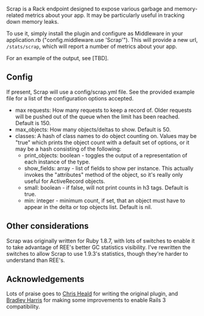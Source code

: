 Scrap is a Rack endpoint designed to expose various garbage and memory-related metrics about your app. It may be particularly useful in tracking down memory leaks.

To use it, simply install the plugin and configure as Middleware in your application.rb ("config.middleware.use 'Scrap'").  This will provide a new url, <code>/stats/scrap</code>, which will report a number of metrics about your app.

For an example of the output, see [TBD].

## Config

If present, Scrap will use a config/scrap.yml file. See the provided example file for a list of the configuration options accepted.

* max requests: How many requests to keep a record of. Older requests will be pushed out of the queue when the limit has been reached. Default is 150.
* max_objects: How many objects/deltas to show. Default is 50.
* classes: A hash of class names to do object counting on. Values may be "true" which prints the object count with a default set of options, or it may be a hash consisting of the following:
  * print_objects: boolean - toggles the output of a representation of each instance of the type.
  * show_fields: array - list of fields to show per instance. This actually invokes the "attributes" method of the object, so it's really only useful for ActiveRecord objects.
  * small: boolean - if false, will not print counts in h3 tags. Default is true.
  * min: integer - minimum count, if set, that an object must have to appear in the delta or top objects list. Default is nil.
  
## Other considerations

Scrap was originally written for Ruby 1.8.7, with lots of switches to
enable it to take advantage of REE's better GC statistics visibility.
I've rewritten the switches to allow Scrap to use 1.9.3's statistics,
though they're harder to understand than REE's.

## Acknowledgements

Lots of praise goes to [Chris Heald](https://github.com/cheald/) for writing the original plugin, and [Bradley Harris](https://github.com/bradley178/scrap) for making some improvements to enable Rails 3 compatibility.
